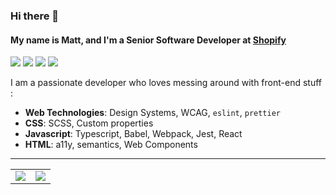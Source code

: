 ### Hi there 👋
#### My name is Matt, and I'm a Senior Software Developer at [Shopify](https://github.com/Shopify)

<img src="https://img.shields.io/badge/Coffee%20drinker-%E2%98%95%EF%B8%8F-brown" /> <img src="https://img.shields.io/badge/Gym%20goer(pre pandemic)-%F0%9F%92%AA-blue" /> <img src="https://img.shields.io/badge/Zwift%20cycler-🚴‍♀️-orange" /> <img src="https://img.shields.io/badge/Open Source Contributor-💻-silver" />

I am a passionate developer who loves messing around with front-end stuff :

* **Web Technologies**: Design Systems, WCAG, `eslint`, `prettier`
* **CSS**: SCSS, Custom properties
* **Javascript**: Typescript, Babel, Webpack, Jest, React
* **HTML**: a11y, semantics, Web Components

<hr />

<table align="center">
  <tr>
    <td><img src="https://github-readme-stats.vercel.app/api/top-langs/?username=m4thieulavoie&theme=dracula" /></td>
    <td><img src="https://github-readme-stats.vercel.app/api?username=m4thieulavoie&theme=dracula&count_private=true&show_icons=true" /></td>
  </tr>
</table>

<br />
